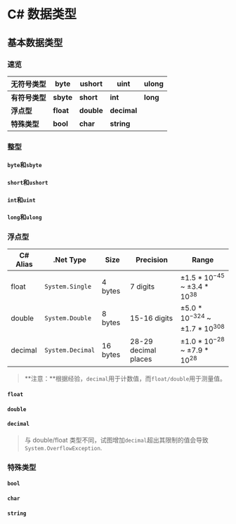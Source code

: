 # C# 数据类型

## 基本数据类型

### 速览

| 无符号类型 | byte  | ushort | uint    | ulong |
| ------ | ------ | ------ | ------- | ------ |
| **有符号类型** | **sbyte** | **short**  | **int**     | **long**  |
| **浮点型**     | **float** | **double** | **decimal** ||
| **特殊类型**   | **bool**  | **char**   | **string**  |       |

### 整型

#### `byte`和`sbyte`

#### `short`和`ushort`

#### `int`和`uint`

#### `long`和`ulong`

### 浮点型

| C# Alias | .Net Type | Size | Precision | Range |
| --- | --- | --- | --- | --- |
| float | `System.Single` | 4 bytes | 7 digits | $±1.5 * 10^{-45}$ ~ $±3.4 * 10^{38}$ |
| double | `System.Double` | 8 bytes | 15-16 digits | $±5.0 * 10^{-324}$ ~ $±1.7 * 10^{308}$ |
| decimal | `System.Decimal` | 16 bytes | 28-29 decimal places | $±1.0 * 10^{-28}$ ~ $±7.9 * 10^{28}$ |

> **注意：**根据经验，`decimal`用于计数值，而`float/double`用于测量值。

#### `float`

#### `double`

#### `decimal`

> 与 double/float 类型不同，试图增加`decimal`超出其限制的值会导致`System.OverflowException`.

### 特殊类型

#### `bool`

#### `char`

#### `string`
